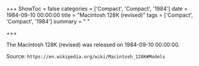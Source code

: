 +++
ShowToc = false
categories = ['Compact', 'Compact', '1984']
date = 1984-09-10 00:00:00
title = "Macintosh 128K (revised)"
tags = ['Compact', 'Compact', '1984']
summary = " "

+++

The Macintosh 128K (revised) was released on 1984-09-10 00:00:00.

Source: `https://en.wikipedia.org/wiki/Macintosh_128K#Models`


